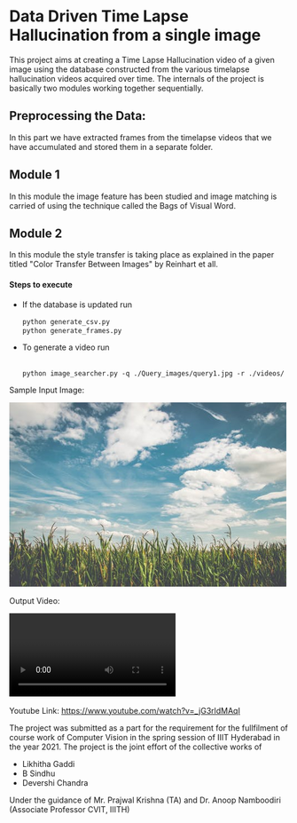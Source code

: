 # Data Driven Time Lapse Hallucination from a single image

This project aims at creating a Time Lapse Hallucination video of a given image using the database constructed from the various timelapse hallucination videos acquired over time. The internals of the project is basically two modules working together sequentially.

## Preprocessing the Data:
In this part we have extracted frames from the timelapse videos that we have accumulated and stored them in a separate folder.

## Module 1
In this module the image feature has been studied and image matching is carried of using the technique called the Bags of Visual Word.  

## Module 2

In this module the style transfer is taking place as explained in the paper titled "Color Transfer Between Images" by Reinhart et all. 

#### Steps to execute

* If the database is updated run

  ```
  python generate_csv.py
  python generate_frames.py

  ```
* To generate a video run

  ```

  python image_searcher.py -q ./Query_images/query1.jpg -r ./videos/

  ```
  

Sample Input Image:

![Input Image](./Query_images/query1.jpg)  


Output Video:

![Output Video](./output.mp4)

Youtube Link: https://www.youtube.com/watch?v=_jG3rldMAqI



The project was submitted as a part for the requirement for the fullfilment of course work of Computer Vision in the spring session of IIIT Hyderabad in the year 2021. The project is the joint effort of the collective works of
* Likhitha Gaddi
* B Sindhu
* Devershi Chandra

Under the guidance of Mr. Prajwal Krishna (TA) and Dr. Anoop Namboodiri (Associate Professor CVIT, IIITH)
